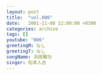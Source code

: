 ```yaml
---
layout: post
title:  "vol.006"
date:   2001-11-08 12:00:00 +0300
categories: archive
tags: []
youtube: "006"
greetingM: なし
greetingT: なし
songName: 浜田雅功
singer: 松本人志
---
```

